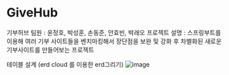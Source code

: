 # GiveHub
기부허브
팀원 : 윤정호, 박성훈, 손동준, 안효빈, 박래오
프로젝트 설명 : 스프링부트를 이용해 여러 기부 사이트들을 벤치마킹해서 장단점을 보완 및 강화 후 차별화된 새로운 기부사이트를 만들어보는 프로젝트

테이블 설계 (erd cloud 를 이용한 erd그리기)
![image](https://github.com/user-attachments/assets/39c8b299-1ab7-4789-8b95-987620c5c246)
